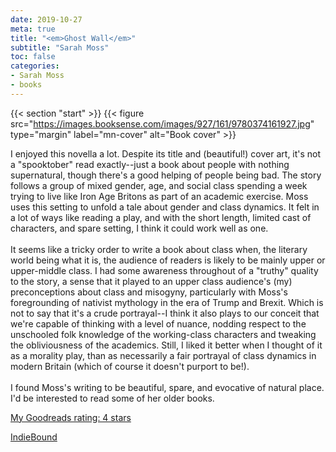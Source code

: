 ```yaml
---
date: 2019-10-27
meta: true
title: "<em>Ghost Wall</em>"
subtitle: "Sarah Moss"
toc: false
categories:
- Sarah Moss
- books
---
```


{{< section "start" >}}
{{< figure src="https://images.booksense.com/images/927/161/9780374161927.jpg" type="margin" label="mn-cover" alt="Book cover" >}}

I enjoyed this novella a lot. Despite its title and (beautiful!) cover art, it's not a "spooktober" read exactly--just a book about people with nothing supernatural, though there's a good helping of people being bad. The story follows a group of mixed gender, age, and social class spending a week trying to live like Iron Age Britons as part of an academic exercise. Moss uses this setting to unfold a tale about gender and class dynamics. It felt in a lot of ways like reading a play, and with the short length, limited cast of characters, and spare setting, I think it could work well as one. <br /><br />It seems like a tricky order to write a book about class when, the literary world being what it is, the audience of readers is likely to be mainly upper or upper-middle class. I had some awareness throughout of a "truthy" quality to the story, a sense that it played to an upper class audience's (my) preconceptions about class and misogyny, particularly with Moss's foregrounding of nativist mythology in the era of Trump and Brexit. Which is not to say that it's a crude portrayal--I think it also plays to our conceit that we're capable of thinking with a level of nuance, nodding respect to the unschooled folk knowledge of the working-class characters and tweaking the obliviousness of the academics. Still, I liked it better when I thought of it as a morality play, than as necessarily a fair portrayal of class dynamics in modern Britain (which of course it doesn't purport to be!). <br /><br />I found Moss's writing to be beautiful, spare, and evocative of natural place. I'd be interested to read some of her older books.

[My Goodreads rating: 4 stars](https://www.goodreads.com/review/show/3017886993)  

[IndieBound](https://www.indiebound.org/book/9780374161927)
